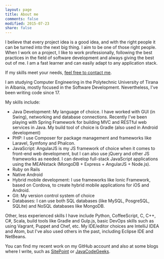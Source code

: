 ```yaml
---
layout: page
title: About me
comments: false
modified: 2015-07-23
share: false
---
```


I believe that every project idea is a good idea, and with the right people it can be turned into the next big thing. I aim to be one of those right people. When I work on a project, I like to work professionally, following the best practices in the field of software development and always giving the best out of me. I am a fast learner and can easily adapt to any application stack.

If my skills meet your needs, [feel free to contact me](mailto:aldoziflaj95@gmail.com).

I am studying Computer Engineering in the Polytechnic University of Tirana in Albania, mostly focused in the Software Development. Nevertheless, I've been writing code since 17.

My skills include:

- Java Development: My language of choice. I have worked with GUI (in Swing), networking and database connections. Recently I've been playing with Spring Framework for building MVC and RESTful web services in Java. My build tool of choice is Gradle (also used in Android development)
- PHP: I use Composer for package management and frameworks like Laravel, Symfony and Phalcon. 
- JavaScript: AngularJS is my JS framework of choice when it comes to front-end web development, but I can also use jQuery and other JS frameworks as needed. I can develop full-stack JavaScript applications using the MEANstack (MongoDB + Express + AngularJS + Node.js). 
- Ruby on Rails
- Native Android
- Hybrid mobile development: I use frameworks like Ionic Framework, based on Cordova, to create hybrid mobile applications for iOS and Android.
- Git: My version control system of choice
- Databases: I can use both SQL databases (like MySQL, PosgreSQL, SQLite) and NoSQL databases like MongoDB.

Other, less experienced skills I have include Python, CoffeeScript, C, C++, C#, Scala, build tools like Gradle and Gulp.js, basic DevOps skills such as using Vagrant, Puppet and Chef, etc. My IDE/editor choices are IntelliJ IDEA and Atom, but I've also used others in the past, including Eclipse IDE and NetBeans.

You can find my recent work on my GitHub account and also at some blogs where I write, such as [SitePoint](http://www.sitepoint.com/author/aldoziflaj/) or [JavaCodeGeeks](http://examples.javacodegeeks.com/author/aldo-ziflaj).
